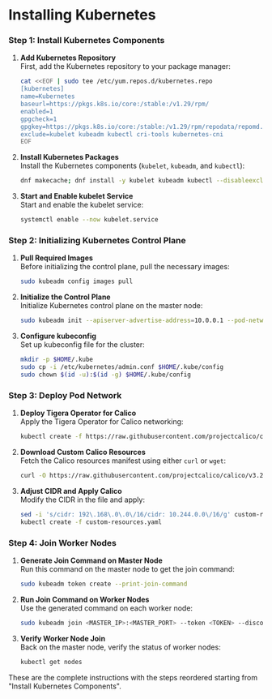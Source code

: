Installing Kubernetes
=====================

### Step 1: Install Kubernetes Components

1. **Add Kubernetes Repository**  
   First, add the Kubernetes repository to your package manager:

   ```bash
   cat <<EOF | sudo tee /etc/yum.repos.d/kubernetes.repo
   [kubernetes]
   name=Kubernetes
   baseurl=https://pkgs.k8s.io/core:/stable:/v1.29/rpm/
   enabled=1
   gpgcheck=1
   gpgkey=https://pkgs.k8s.io/core:/stable:/v1.29/rpm/repodata/repomd.xml.key
   exclude=kubelet kubeadm kubectl cri-tools kubernetes-cni
   EOF
   ```

2. **Install Kubernetes Packages**  
   Install the Kubernetes components (`kubelet`, `kubeadm`, and `kubectl`):

   ```bash
   dnf makecache; dnf install -y kubelet kubeadm kubectl --disableexcludes=kubernetes
   ```

3. **Start and Enable kubelet Service**  
   Start and enable the kubelet service:

   ```bash
   systemctl enable --now kubelet.service
   ```

### Step 2: Initializing Kubernetes Control Plane

1. **Pull Required Images**  
   Before initializing the control plane, pull the necessary images:

   ```bash
   sudo kubeadm config images pull
   ```

2. **Initialize the Control Plane**  
   Initialize Kubernetes control plane on the master node:

   ```bash
   sudo kubeadm init --apiserver-advertise-address=10.0.0.1 --pod-network-cidr=10.244.0.0/16
   ```

3. **Configure kubeconfig**  
   Set up kubeconfig file for the cluster:

   ```bash
   mkdir -p $HOME/.kube
   sudo cp -i /etc/kubernetes/admin.conf $HOME/.kube/config
   sudo chown $(id -u):$(id -g) $HOME/.kube/config
   ```

### Step 3: Deploy Pod Network

1. **Deploy Tigera Operator for Calico**  
   Apply the Tigera Operator for Calico networking:

   ```bash
   kubectl create -f https://raw.githubusercontent.com/projectcalico/calico/v3.26.1/manifests/tigera-operator.yaml
   ```

2. **Download Custom Calico Resources**  
   Fetch the Calico resources manifest using either `curl` or `wget`:

   ```bash
   curl -O https://raw.githubusercontent.com/projectcalico/calico/v3.26.1/manifests/custom-resources.yaml
   ```

3. **Adjust CIDR and Apply Calico**  
   Modify the CIDR in the file and apply:

   ```bash
   sed -i 's/cidr: 192\.168\.0\.0\/16/cidr: 10.244.0.0\/16/g' custom-resources.yaml
   kubectl create -f custom-resources.yaml
   ```

### Step 4: Join Worker Nodes

1. **Generate Join Command on Master Node**  
   Run this command on the master node to get the join command:

   ```bash
   sudo kubeadm token create --print-join-command
   ```

2. **Run Join Command on Worker Nodes**  
   Use the generated command on each worker node:

   ```bash
   sudo kubeadm join <MASTER_IP>:<MASTER_PORT> --token <TOKEN> --discovery-token-ca-cert-hash <DISCOVERY_TOKEN_CA_CERT_HASH>
   ```

3. **Verify Worker Node Join**  
   Back on the master node, verify the status of worker nodes:

   ```bash
   kubectl get nodes
   ```

These are the complete instructions with the steps reordered starting from "Install Kubernetes Components".
